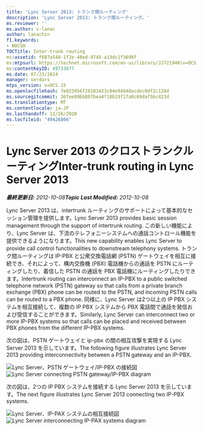 ```yaml
---
title: 'Lync Server 2013: トランク間ルーティング'
description: 'Lync Server 2013: トランク間ルーティング。'
ms.reviewer: ''
ms.author: v-lanac
author: lanachin
f1.keywords:
- NOCSH
TOCTitle: Inter-trunk routing
ms:assetid: f687a548-1f2e-48ed-9745-a13dc1f3698f
ms:mtpsurl: https://technet.microsoft.com/en-us/library/JJ721940(v=OCS.15)
ms:contentKeyID: 49733877
ms.date: 07/23/2014
manager: serdars
mtps_version: v=OCS.15
ms.openlocfilehash: 7e023956f28183423c04e94948acdec0df2c1284
ms.sourcegitcommit: 36fee89bb887bea4f18b19f17a8c69daf5bc423d
ms.translationtype: MT
ms.contentlocale: ja-JP
ms.lasthandoff: 11/26/2020
ms.locfileid: "49426866"
---
```

# <a name="inter-trunk-routing-in-lync-server-2013"></a><span data-ttu-id="2dd13-103">Lync Server 2013 のクロストランクルーティング</span><span class="sxs-lookup"><span data-stu-id="2dd13-103">Inter-trunk routing in Lync Server 2013</span></span>

<div data-xmlns="http://www.w3.org/1999/xhtml">

<div class="topic" data-xmlns="http://www.w3.org/1999/xhtml" data-msxsl="urn:schemas-microsoft-com:xslt" data-cs="https://msdn.microsoft.com/">

<div data-asp="https://msdn2.microsoft.com/asp">



</div>

<div id="mainSection">

<div id="mainBody"><span data-ttu-id="2dd13-104">

<span> </span></span><span class="sxs-lookup"><span data-stu-id="2dd13-104">

<span> </span></span></span>

<span data-ttu-id="2dd13-105">_**最終更新日:** 2012-10-08_</span><span class="sxs-lookup"><span data-stu-id="2dd13-105">_**Topic Last Modified:** 2012-10-08_</span></span>

<span data-ttu-id="2dd13-106">Lync Server 2013 は、intertrunk ルーティングのサポートによって基本的なセッション管理を提供します。</span><span class="sxs-lookup"><span data-stu-id="2dd13-106">Lync Server 2013 provides basic session management through the support of intertrunk routing.</span></span> <span data-ttu-id="2dd13-107">この新しい機能により、Lync Server は、下流のテレフォニーシステムへの通話コントロール機能を提供できるようになります。</span><span class="sxs-lookup"><span data-stu-id="2dd13-107">This new capability enables Lync Server to provide call control functionalities to downstream telephony systems.</span></span> <span data-ttu-id="2dd13-108">トランク間ルーティングは IP-PBX と公衆交換電話網 (PSTN) ゲートウェイを相互に接続でき、それによって、構内交換機 (PBX) 電話機からの通話を PSTN にルーティングしたり、着信した PSTN の通話を PBX 電話機にルーティングしたりできます。</span><span class="sxs-lookup"><span data-stu-id="2dd13-108">Intertrunk routing can interconnect an IP-PBX to a public switched telephone network (PSTN) gateway so that calls from a private branch exchange (PBX) phone can be routed to the PSTN, and incoming PSTN calls can be routed to a PBX phone.</span></span> <span data-ttu-id="2dd13-109">同様に、Lync Server は2つ以上の IP PBX システムを相互接続して、複数の IP PBX システムから PBX 電話間で通話を発信および受信することができます。</span><span class="sxs-lookup"><span data-stu-id="2dd13-109">Similarly, Lync Server can interconnect two or more IP-PBX systems so that calls can be placed and received between PBX phones from the different IP-PBX systems.</span></span>

<span data-ttu-id="2dd13-110">次の図は、PSTN ゲートウェイと ip-pbx の間の相互攻撃を実現する Lync Server 2013 を示しています。</span><span class="sxs-lookup"><span data-stu-id="2dd13-110">The following figure illustrates Lync Server 2013 providing interconnectivity between a PSTN gateway and an IP-PBX.</span></span>

<span data-ttu-id="2dd13-111">![Lync Server、PSTN ゲートウェイ/IP-PBX の接続図](images/JJ721940.cc3858ca-2ee3-4d51-8a51-db078366b50b(OCS.15).jpg "Lync Server、PSTN ゲートウェイ/IP-PBX の接続図")</span><span class="sxs-lookup"><span data-stu-id="2dd13-111">![Lync Server connecting PSTN gateway/IP-PBX diagram](images/JJ721940.cc3858ca-2ee3-4d51-8a51-db078366b50b(OCS.15).jpg "Lync Server connecting PSTN gateway/IP-PBX diagram")</span></span>

<span data-ttu-id="2dd13-112">次の図は、2つの IP PBX システムを接続する Lync Server 2013 を示しています。</span><span class="sxs-lookup"><span data-stu-id="2dd13-112">The next figure illustrates Lync Server 2013 connecting two IP-PBX systems.</span></span>

<span data-ttu-id="2dd13-113">![Lync Server、IP-PAX システムの相互接続図](images/JJ721940.6ba18ec9-df70-498a-9cf7-7fc41e5ec432(OCS.15).jpg "Lync Server、IP-PAX システムの相互接続図")</span><span class="sxs-lookup"><span data-stu-id="2dd13-113">![Lync Server interconnecting IP-PAX systems diagram](images/JJ721940.6ba18ec9-df70-498a-9cf7-7fc41e5ec432(OCS.15).jpg "Lync Server interconnecting IP-PAX systems diagram")</span></span>

<span data-ttu-id="2dd13-114"></div>

<span> </span>

</div>

</div>

</span><span class="sxs-lookup"><span data-stu-id="2dd13-114"></div>

<span> </span>

</div>

</div>

</span></span></div>

